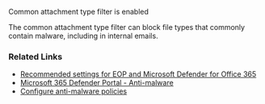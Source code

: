 Common attachment type filter is enabled

The common attachment type filter can block file types that commonly contain malware, including in internal emails.

### Related Links

* [Recommended settings for EOP and Microsoft Defender for Office 365](https://aka.ms/orca-atpp-docs-6) 
* [Microsoft 365 Defender Portal - Anti-malware](https://security.microsoft.com/antimalwarev2) 
* [Configure anti-malware policies](https://aka.ms/orca-mfp-docs-1)
